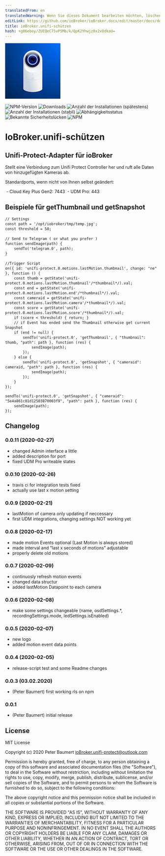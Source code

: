 ```yaml
---
translatedFrom: en
translatedWarning: Wenn Sie dieses Dokument bearbeiten möchten, löschen Sie bitte das Feld "translationsFrom". Andernfalls wird dieses Dokument automatisch erneut übersetzt
editLink: https://github.com/ioBroker/ioBroker.docs/edit/master/docs/de/adapterref/iobroker.unifi-protect/README.md
title: ioBroker.unifi-schützen
hash: +g06eboy/ZUEQeC75vPSMb/k/QpK2Yhwjz8x2xUdkaU=
---
```

![Logo](../../../en/adapterref/iobroker.unifi-protect/admin/unifi-protect.png)

![NPM-Version](http://img.shields.io/npm/v/iobroker.unifi-protect.svg)
![Downloads](https://img.shields.io/npm/dm/iobroker.unifi-protect.svg)
![Anzahl der Installationen (spätestens)](http://iobroker.live/badges/unifi-protect-installed.svg)
![Anzahl der Installationen (stabil)](http://iobroker.live/badges/unifi-protect-stable.svg)
![Abhängigkeitsstatus](https://img.shields.io/david/peterbaumert/iobroker.unifi-protect.svg)
![Bekannte Sicherheitslücken](https://snyk.io/test/github/peterbaumert/ioBroker.unifi-protect/badge.svg)
![NPM](https://nodei.co/npm/iobroker.unifi-protect.png?downloads=true)

# IoBroker.unifi-schützen
## Unifi-Protect-Adapter für ioBroker
Stellt eine Verbindung zum Unifi Protect Controller her und ruft alle Daten von hinzugefügten Kameras ab.

Standardports, wenn nicht von Ihnen selbst geändert:

 - Cloud Key Plus Gen2: 7443
 - UDM Pro: 443

## Beispiele für getThumbnail und getSnapshot
```
// Settings
const path = '/opt/iobroker/tmp/temp.jpg';
const threshold = 50;

// Send to Telegram ( or what you prefer )
function sendImage(path) {
    sendTo('telegram.0', path);
}

//Trigger Script
on({ id: 'unifi-protect.0.motions.lastMotion.thumbnail', change: "ne" }, function () {
    const thumb = getState('unifi-protect.0.motions.lastMotion.thumbnail'/*thumbnail*/).val;
    const end = getState('unifi-protect.0.motions.lastMotion.end'/*thumbnail*/).val;
    const cameraid = getState('unifi-protect.0.motions.lastMotion.camera'/*thumbnail*/).val;
    const score = getState('unifi-protect.0.motions.lastMotion.score'/*thumbnail*/).val;
    if (score < threshold) { return; }
    // if Event has ended send the Thumbnail otherwise get current Snapshot
    if (end != null) {
        sendTo('unifi-protect.0', 'getThumbnail', { "thumbnail": thumb, "path": path }, function (res) {
            sendImage(path);
        });
    } else {
        sendTo('unifi-protect.0', 'getSnapshot', { "cameraid": cameraid, "path": path }, function (res) {
            sendImage(path);
        });
    }
});
```

```
sendTo('unifi-protect.0', 'getSnapshot', { "cameraid": "5e4a861c01d12503870003f9", "path": path }, function (res) {
    sendImage(path);
});
```

## Changelog

### 0.0.11 (2020-02-27)
* changed Admin interface a little
* added description for port
* fixed UDM Pro writeable states

### 0.0.10 (2020-02-26)
* travis ci for integration tests fixed
* actually use last x motion setting

### 0.0.9 (2020-02-21)
* lastMotion of camera only updating if neccessary
* first UDM integrations, changing settings NOT working yet

### 0.0.8 (2020-02-17)
* made motion Events optional (Last Motion is always stored)
* made interval and "last x seconds of motions" adjustable
* properly delete old motions

### 0.0.7 (2020-02-09)
* continuosly refresh motion events
* changed data structur
* added lastMotion Datapoint to each camera

### 0.0.6 (2020-02-08)
* make some settings changeable (name, osdSettings.*, recordingSettings.mode, ledSettings.isEnabled)

### 0.0.5 (2020-02-07)
* new logo
* added motion event data points

### 0.0.4 (2020-02-05)
* release-script test and some Readme changes

### 0.0.3 (03.02.2020)
* (Peter Baumert) first working rls on npm

### 0.0.1
* (Peter Baumert) initial release

## License
MIT License

Copyright (c) 2020 Peter Baumert <ioBroker.unifi-protect@outlook.com>

Permission is hereby granted, free of charge, to any person obtaining a copy
of this software and associated documentation files (the "Software"), to deal
in the Software without restriction, including without limitation the rights
to use, copy, modify, merge, publish, distribute, sublicense, and/or sell
copies of the Software, and to permit persons to whom the Software is
furnished to do so, subject to the following conditions:

The above copyright notice and this permission notice shall be included in all
copies or substantial portions of the Software.

THE SOFTWARE IS PROVIDED "AS IS", WITHOUT WARRANTY OF ANY KIND, EXPRESS OR
IMPLIED, INCLUDING BUT NOT LIMITED TO THE WARRANTIES OF MERCHANTABILITY,
FITNESS FOR A PARTICULAR PURPOSE AND NONINFRINGEMENT. IN NO EVENT SHALL THE
AUTHORS OR COPYRIGHT HOLDERS BE LIABLE FOR ANY CLAIM, DAMAGES OR OTHER
LIABILITY, WHETHER IN AN ACTION OF CONTRACT, TORT OR OTHERWISE, ARISING FROM,
OUT OF OR IN CONNECTION WITH THE SOFTWARE OR THE USE OR OTHER DEALINGS IN THE
SOFTWARE.